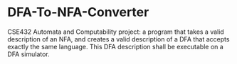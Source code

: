 # DFA-To-NFA-Converter
 CSE432 Automata and Computability project: a program that takes a valid description of an NFA, and creates a valid description of a DFA that accepts exactly the same language. This DFA description shall be executable on a DFA simulator.
